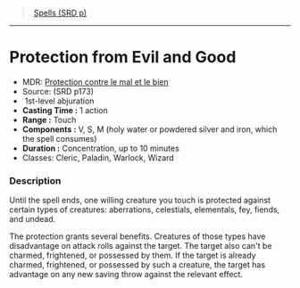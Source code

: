 ﻿---
!SpellItem
Family: SpellVO
Level: 1
Type: abjuration
CastingTime: 1 action
Range: Touch
Components: V, S, M (holy water or powdered silver and iron, which the spell consumes)
Duration: Concentration, up to 10 minutes
Classes: Cleric, Paladin, Warlock, Wizard
Id: spells_vo.md#protection-from-evil-and-good
ParentLink: spells_vo.md#spells-srd-p
Name: Protection from Evil and Good
ParentName: Spells (SRD p)
NameLevel: 1
AltName: '[Protection contre le mal et le bien](hd_spells_protection_contre_le_mal_et_le_bien.md)'
Source: (SRD p173)
Attributes:
  Name: Protection from Evil and Good
  Markdown: >+
    # <!--Name-->Protection from Evil and Good<!--/Name-->


    - MDR: <!--AltName-->[Protection contre le mal et le bien](hd_spells_protection_contre_le_mal_et_le_bien.md)<!--/AltName-->

    - Source: <!--Source-->(SRD p173)<!--/Source-->

    -  <!--Level-->1<!--/Level-->st-level <!--Type-->abjuration<!--/Type-->

    - **Casting Time :** <!--CastingTime-->1 action<!--/CastingTime-->

    - **Range :** <!--Range-->Touch<!--/Range-->

    - **Components :** <!--Components-->V, S, M (holy water or powdered silver and iron, which the spell consumes)<!--/Components-->

    - **Duration :** <!--Duration-->Concentration, up to 10 minutes<!--/Duration-->

    - Classes: <!--Classes-->Cleric, Paladin, Warlock, Wizard<!--/Classes-->


    ### Description


    Until the spell ends, one willing creature you touch is protected against certain types of creatures: aberrations, celestials, elementals, fey, fiends, and undead.


    The protection grants several benefits. Creatures of those types have disadvantage on attack rolls against the target. The target also can't be charmed, frightened, or possessed by them. If the target is already charmed, frightened, or possessed by such a creature, the target has advantage on any new saving throw against the relevant effect.

  AltName: '[Protection contre le mal et le bien](hd_spells_protection_contre_le_mal_et_le_bien.md)'
  Source: (SRD p173)
  Level: 1
  Type: abjuration
  CastingTime: 1 action
  Range: Touch
  Components: V, S, M (holy water or powdered silver and iron, which the spell consumes)
  Duration: Concentration, up to 10 minutes
  Classes: Cleric, Paladin, Warlock, Wizard
AttributesDictionary: >+
  Name: Protection from Evil and Good

  Markdown: >+

    # <!--Name-->Protection from Evil and Good<!--/Name-->





    - MDR: <!--AltName-->[Protection contre le mal et le bien](hd_spells_protection_contre_le_mal_et_le_bien.md)<!--/AltName-->



    - Source: <!--Source-->(SRD p173)<!--/Source-->



    -  <!--Level-->1<!--/Level-->st-level <!--Type-->abjuration<!--/Type-->



    - **Casting Time :** <!--CastingTime-->1 action<!--/CastingTime-->



    - **Range :** <!--Range-->Touch<!--/Range-->



    - **Components :** <!--Components-->V, S, M (holy water or powdered silver and iron, which the spell consumes)<!--/Components-->



    - **Duration :** <!--Duration-->Concentration, up to 10 minutes<!--/Duration-->



    - Classes: <!--Classes-->Cleric, Paladin, Warlock, Wizard<!--/Classes-->





    ### Description





    Until the spell ends, one willing creature you touch is protected against certain types of creatures: aberrations, celestials, elementals, fey, fiends, and undead.





    The protection grants several benefits. Creatures of those types have disadvantage on attack rolls against the target. The target also can't be charmed, frightened, or possessed by them. If the target is already charmed, frightened, or possessed by such a creature, the target has advantage on any new saving throw against the relevant effect.



  AltName: '[Protection contre le mal et le bien](hd_spells_protection_contre_le_mal_et_le_bien.md)'

  Source: (SRD p173)

  Level: 1

  Type: abjuration

  CastingTime: 1 action

  Range: Touch

  Components: V, S, M (holy water or powdered silver and iron, which the spell consumes)

  Duration: Concentration, up to 10 minutes

  Classes: Cleric, Paladin, Warlock, Wizard

---
> [Spells (SRD p)](srd_spells.md)

---

# Protection from Evil and Good

- MDR: [Protection contre le mal et le bien](hd_spells_protection_contre_le_mal_et_le_bien.md)
- Source: (SRD p173)
-  1st-level abjuration
- **Casting Time :** 1 action
- **Range :** Touch
- **Components :** V, S, M (holy water or powdered silver and iron, which the spell consumes)
- **Duration :** Concentration, up to 10 minutes
- Classes: Cleric, Paladin, Warlock, Wizard

### Description

Until the spell ends, one willing creature you touch is protected against certain types of creatures: aberrations, celestials, elementals, fey, fiends, and undead.

The protection grants several benefits. Creatures of those types have disadvantage on attack rolls against the target. The target also can't be charmed, frightened, or possessed by them. If the target is already charmed, frightened, or possessed by such a creature, the target has advantage on any new saving throw against the relevant effect.

